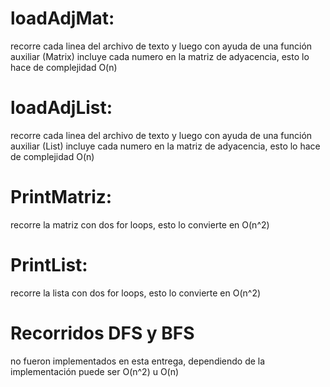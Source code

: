 # loadAdjMat:
recorre cada linea del archivo de texto y luego con ayuda de una función auxiliar (Matrix) incluye cada numero en la matriz de adyacencia, esto lo hace de complejidad O(n)
# loadAdjList:
recorre cada linea del archivo de texto y luego con ayuda de una función auxiliar (List) incluye cada numero en la matriz de adyacencia, esto lo hace de complejidad O(n)
# PrintMatriz:
recorre la matriz con dos for loops, esto lo convierte en O(n^2)
# PrintList:
recorre la lista con dos for loops, esto lo convierte en O(n^2)
# Recorridos DFS y BFS
no fueron implementados en esta entrega, dependiendo de la implementación puede ser O(n^2) u O(n)
